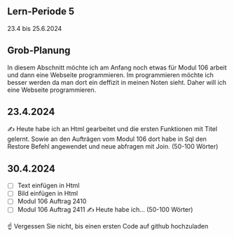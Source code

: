 ## Lern-Periode 5
23.4 bis 25.6.2024

## Grob-Planung
In diesem Abschnitt möchte ich am Anfang noch etwas für Modul 106 arbeit und dann eine Webseite programmieren. Im programmieren möchte ich besser werden da man dort ein deffizit in meinen Noten sieht. Daher will ich eine Webseite programmieren.

## 23.4.2024
✍️ Heute habe ich an Html gearbeitet und die ersten Funktionen mit Titel gelernt. Sowie an den Aufträgen vom Modul 106 dort habe in Sql den Restore Befehl angewendet und neue abfragen mit Join. (50-100 Wörter)

## 30.4.2024
- [ ] Text einfügen in Html
- [ ] Bild einfügen in Html
- [ ] Modul 106 Auftrag 2410
- [ ] Modul 106 Auftrag 2411
✍️ Heute habe ich... (50-100 Wörter)

☝️ Vergessen Sie nicht, bis einen ersten Code auf github hochzuladen
